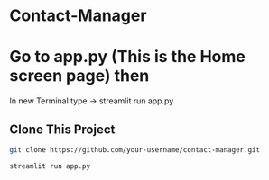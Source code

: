 # Contact-Manager
# Go to app.py (This is the Home screen page) then 
In new Terminal type ->  streamlit run app.py


## Clone This Project
```bash #Run the below code to clone the remote repository
git clone https://github.com/your-username/contact-manager.git

streamlit run app.py